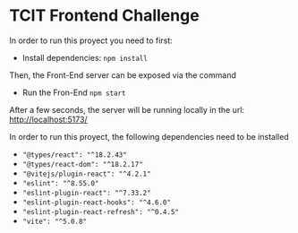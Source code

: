 # TCIT Frontend Challenge

In order to run this proyect you need to first:
- Install dependencies: `npm install`

Then, the Front-End server can be exposed via the command

- Run the Fron-End `npm start`

After a few seconds, the server will be running locally in the url: <http://localhost:5173/>

In order to run this proyect, the following dependencies need to be installed

- `"@types/react": "^18.2.43"`
- `"@types/react-dom": "^18.2.17" `
- `"@vitejs/plugin-react": "^4.2.1" `
- `"eslint": "^8.55.0" `
- `"eslint-plugin-react": "^7.33.2" `
- `"eslint-plugin-react-hooks": "^4.6.0" `
- `"eslint-plugin-react-refresh": "^0.4.5" `
- `"vite": "^5.0.8" `